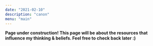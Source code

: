 ```yaml
---
date: "2021-02-10"
description: "canon"
menu: "main"
---
```

**Page under construction! This page will be about the resources that influence my thinking & beliefs. Feel free to check back later :)**
